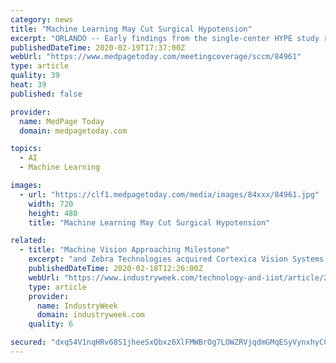 ```yaml
---
category: news
title: "Machine Learning May Cut Surgical Hypotension"
excerpt: "ORLANDO -- Early findings from the single-center HYPE study reported here suggest a role for machine learning in alerting clinicians to impending intraoperative hypotension in patients undergoing noncardiac surgery. The unblinded randomized trial was performed at a tertiary care center in Amsterdam, and compared intraoperative hypotension ..."
publishedDateTime: 2020-02-19T17:37:00Z
webUrl: "https://www.medpagetoday.com/meetingcoverage/sccm/84961"
type: article
quality: 39
heat: 39
published: false

provider:
  name: MedPage Today
  domain: medpagetoday.com

topics:
  - AI
  - Machine Learning

images:
  - url: "https://clf1.medpagetoday.com/media/images/84xxx/84961.jpg"
    width: 720
    height: 480
    title: "Machine Learning May Cut Surgical Hypotension"

related:
  - title: "Machine Vision Approaching Milestone"
    excerpt: "and Zebra Technologies acquired Cortexica Vision Systems Ltd., a London-headquartered leader in business-to-business (B2B) AI-based computer vision solutions developer. At the same time, chipset vendors are launching new chipsets and software stacks to facilitate the implementation of deep learning-based machine vision. Xilinx, a Field ..."
    publishedDateTime: 2020-02-18T12:26:00Z
    webUrl: "https://www.industryweek.com/technology-and-iiot/article/21122799/machine-vision-approaching-milestone"
    type: article
    provider:
      name: IndustryWeek
      domain: industryweek.com
    quality: 6

secured: "dxq54V1nqHRv68S1jheeSxQbxz6XlFMWBrOg7LOWZRVjqdmGMqESyVynxhyCC+glUY4MlLs3ku7kvTEUDfabtQqVU1bv2q+woF7MFj47tjjG9YHFkNR0BmWyUWIVwYmVgX0oOY5dPdVBhJu+5VQOtg5VwNwTuvVJ78EpWZIH0+6BheYP+WlgZw0cItqWdccxZ92zt7F5asSBpolh76vNem81GqQH+URTE7XzlcLipwlTzgE3JNaW1+6kNVn/BOWov0WwekmQNLCMSqDEOCsx13XJuWIEMqIE8MWsNE9Au06y518wVX0s+H8Rj+eA7qz2;SBlVdqbrNA4NsDjYg0zs1A=="
---
```


